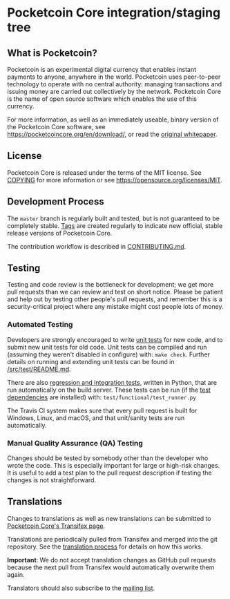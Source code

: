 Pocketcoin Core integration/staging tree
=====================================

What is Pocketcoin?
----------------

Pocketcoin is an experimental digital currency that enables instant payments to
anyone, anywhere in the world. Pocketcoin uses peer-to-peer technology to operate
with no central authority: managing transactions and issuing money are carried
out collectively by the network. Pocketcoin Core is the name of open source
software which enables the use of this currency.

For more information, as well as an immediately useable, binary version of
the Pocketcoin Core software, see https://pocketcoincore.org/en/download/, or read the
[original whitepaper](https://pocketcoincore.org/pocketcoin.pdf).

License
-------

Pocketcoin Core is released under the terms of the MIT license. See [COPYING](COPYING) for more
information or see https://opensource.org/licenses/MIT.

Development Process
-------------------

The `master` branch is regularly built and tested, but is not guaranteed to be
completely stable. [Tags](https://github.com/pocketcoin/pocketcoin/tags) are created
regularly to indicate new official, stable release versions of Pocketcoin Core.

The contribution workflow is described in [CONTRIBUTING.md](CONTRIBUTING.md).

Testing
-------

Testing and code review is the bottleneck for development; we get more pull
requests than we can review and test on short notice. Please be patient and help out by testing
other people's pull requests, and remember this is a security-critical project where any mistake might cost people
lots of money.

### Automated Testing

Developers are strongly encouraged to write [unit tests](src/test/README.md) for new code, and to
submit new unit tests for old code. Unit tests can be compiled and run
(assuming they weren't disabled in configure) with: `make check`. Further details on running
and extending unit tests can be found in [/src/test/README.md](/src/test/README.md).

There are also [regression and integration tests](/test), written
in Python, that are run automatically on the build server.
These tests can be run (if the [test dependencies](/test) are installed) with: `test/functional/test_runner.py`

The Travis CI system makes sure that every pull request is built for Windows, Linux, and macOS, and that unit/sanity tests are run automatically.

### Manual Quality Assurance (QA) Testing

Changes should be tested by somebody other than the developer who wrote the
code. This is especially important for large or high-risk changes. It is useful
to add a test plan to the pull request description if testing the changes is
not straightforward.

Translations
------------

Changes to translations as well as new translations can be submitted to
[Pocketcoin Core's Transifex page](https://www.transifex.com/projects/p/pocketcoin/).

Translations are periodically pulled from Transifex and merged into the git repository. See the
[translation process](doc/translation_process.md) for details on how this works.

**Important**: We do not accept translation changes as GitHub pull requests because the next
pull from Transifex would automatically overwrite them again.

Translators should also subscribe to the [mailing list](https://groups.google.com/forum/#!forum/pocketcoin-translators).
